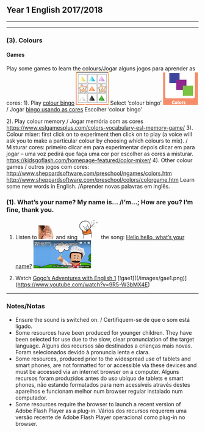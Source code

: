 ## Year 1 English 2017/2018
***
***
### (3). Colours

#### Games

Play some games to learn the colours/Jogar alguns jogos para aprender as cores:
1). Play [colour bingo](http://www.abcya.com/shapes_colors_bingo.htm) [![cobi](/images/cobi.png)](http://www.abcya.com/shapes_colors_bingo.htm) Select ‘colour bingo’ ![cobi2](/images/cobi2.png)/ Jogar [bingo usando as cores](http://www.abcya.com/shapes_colors_bingo.htm) Escolher ‘colour bingo’

2). Play colour memory / Jogar memória com as cores
https://www.eslgamesplus.com/colors-vocabulary-esl-memory-game/
3). Colour mixer: first click on  to experiment then click on  to play (a voice will ask you to make a particular colour by choosing which colours to mix). / Misturar cores: primeiro clicar em  para experimentar depois clicar em  para jogar – uma voz pedirá que faça uma cor por escolher as cores a misturar. 
https://kidsgoflash.com/homepage-featured/color-mixer/
4). Other colour games / outros jogos com cores:
http://www.sheppardsoftware.com/preschool/ngames/colors.htm
http://www.sheppardsoftware.com/preschool/colors/colorgame.htm
Learn some new words in English. /Aprender novas palavras em inglês.


### (1). What’s your name? My name is… /I’m…; How are you? I’m fine, thank you.

1. Listen to ![listen](/images/listen.png) and sing ![sing](/images/sing.png) the song: [Hello hello, what’s your name?](https://www.youtube.com/watch?v=Uv1JkBL5728) [![wyn](/images/wyn1.png)](https://www.youtube.com/watch?v=Uv1JkBL5728)

2. Watch [Gogo’s Adventures with English 1](https://www.youtube.com/watch?v=9R5-W3bMX4E) [!gae1]((/images/gae1.png)](https://www.youtube.com/watch?v=9R5-W3bMX4E)

***

### Notes/Notas
* Ensure the sound is switched on. / Certifiquem-se de que o som está ligado.
* Some resources have been produced for younger children. They have been selected for use due to the slow, clear pronunciation of the target language. Alguns dos recursos são destinados a crianças mais novas. Foram selecionados devido à pronuncia lenta e clara.
* Some resources, produced prior to the widespread use of tablets and smart phones, are not formatted for or accessible via these devices and must be accessed via an internet browser on a computer. Alguns recursos foram produzidos antes do uso ubíquo de tablets e smart phones, não estando formatados para nem acessíveis através destes aparelhos e funcionam melhor num browser regular instalado num computador.
* Some resources require the browser to launch a recent version of Adobe Flash Player as a plug-in. Vários dos recursos requerem uma versão recente de Adobe Flash Player operacional como plug-in no browser.
